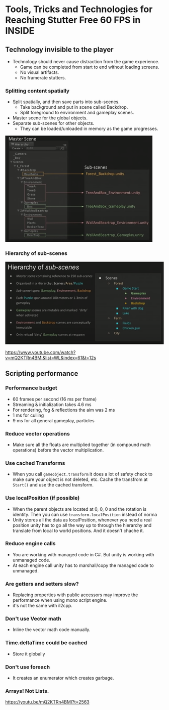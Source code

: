 # Tools, Tricks and Technologies for Reaching Stutter Free 60 FPS in INSIDE

## Technology invisible to the player
- Technology should never cause distraction from the game experience.
	- Game can be completed from start to end without loading screens.
	- No visual artifacts.
	- No framerate stutters.

### Splitting content spatially
- Split spatially, and then save parts into sub-scenes.
	- Take background and put in scene called Backdrop.
	- Split foreground to environment and gameplay scenes.
- Master scene for the global objects.
- Separate sub-scenes for other objects.
	- They can be loaded/unloaded in memory as the game progresses.

![alt text](./master_scene.png)


### Hierarchy of sub-scenes
![alt text](./subscenes.png)

https://www.youtube.com/watch?v=mQ2KTRn4BMI&list=WL&index=61&t=12s


## Scripting performance

### Performance budget
- 60 frames per second (16 ms per frame)
- Streaming & initialization takes 4.6 ms
- For rendering, fog & reflections the aim was 2 ms
- 1 ms for culling
- 9 ms for all general gameplay, particles

### Reduce vector operations
- Make sure all the floats are multiplied together (in compound math operations) before the vector multiplication. 

### Use cached Transforms
- When you call `gameobject.transform` it does a lot of safety check to make sure your object is not deleted, etc. Cache the transfrom at `Start()` and use the cached transform.

### Use localPosition (if possible)
- When the parent objects are located at 0, 0, 0 and the rotation is identity. Then you can use `transform.localPosition` instead of norma
- Unity stores all the data as localPosition, whenever you need a real position unity has to go all the way up to through the hierarchy and translate from local to world positions. And it doesn't chache it.

### Reduce engine calls
- You are working with managed code in C#. But unity is working with unmanaged code.
- At each engine call unity has to marshall/copy the managed code to unmanaged.

### Are getters and setters slow?
-  Replacing properties with public accessors may improve the performance when using mono script engine.
-  it's not the same with il2cpp.

### Don't use Vector math
- Inline the vector math code manually. 

### Time.deltaTime could be cached
- Store it globally

### Don't use foreach
- It creates an enumerator which creates garbage.

### Arrays! Not Lists.

https://youtu.be/mQ2KTRn4BMI?t=2563